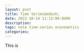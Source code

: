 ```yaml
---
layout: post
title: Time Series&mdash;
date: 2022-10-24 11:12:00-0400
description: 
tags: note time-series econometics
categories: 
---
```


This is 